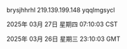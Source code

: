 brysjhhrhl 219.139.199.148 yqqlmgsycl

2025年 03月 27日 星期四 07:10:03 CST

2025年 03月 26日 星期三 23:10:03 GMT
